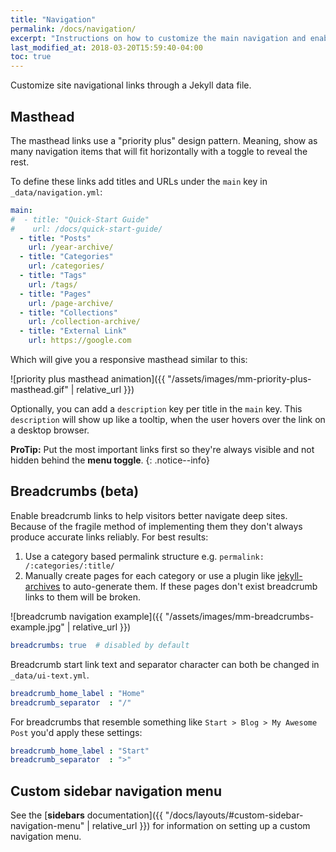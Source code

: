 ```yaml
---
title: "Navigation"
permalink: /docs/navigation/
excerpt: "Instructions on how to customize the main navigation and enabling breadcrumb links."
last_modified_at: 2018-03-20T15:59:40-04:00
toc: true
---
```


Customize site navigational links through a Jekyll data file.

## Masthead

The masthead links use a "priority plus" design pattern. Meaning, show as many navigation items that will fit horizontally with a toggle to reveal the rest.

To define these links add titles and URLs under the `main` key in `_data/navigation.yml`:

```yaml
main:
#  - title: "Quick-Start Guide"
#    url: /docs/quick-start-guide/
  - title: "Posts"
    url: /year-archive/
  - title: "Categories"
    url: /categories/
  - title: "Tags"
    url: /tags/
  - title: "Pages"
    url: /page-archive/
  - title: "Collections"
    url: /collection-archive/
  - title: "External Link"
    url: https://google.com
```

Which will give you a responsive masthead similar to this:

![priority plus masthead animation]({{ "/assets/images/mm-priority-plus-masthead.gif" | relative_url }})

Optionally, you can add a `description` key per title in the `main` key. This `description` will show up like a tooltip, when the user hovers over the link on a desktop browser.

**ProTip:** Put the most important links first so they're always visible and not hidden behind the **menu toggle**.
{: .notice--info}

## Breadcrumbs (beta)

Enable breadcrumb links to help visitors better navigate deep sites. Because of the fragile method of implementing them they don't always produce accurate links reliably. For best results:

1. Use a category based permalink structure e.g. `permalink: /:categories/:title/`
2. Manually create pages for each category or use a plugin like [jekyll-archives](https://github.com/jekyll/jekyll-archives) to auto-generate them. If these pages don't exist breadcrumb links to them will be broken.

![breadcrumb navigation example]({{ "/assets/images/mm-breadcrumbs-example.jpg" | relative_url }})

```yaml
breadcrumbs: true  # disabled by default
```

Breadcrumb start link text and separator character can both be changed in `_data/ui-text.yml`.

```yaml
breadcrumb_home_label : "Home"
breadcrumb_separator  : "/"
```

For breadcrumbs that resemble something like `Start > Blog > My Awesome Post` you'd apply these settings:

```yaml
breadcrumb_home_label : "Start"
breadcrumb_separator  : ">"
```

## Custom sidebar navigation menu

See the [**sidebars** documentation]({{ "/docs/layouts/#custom-sidebar-navigation-menu" | relative_url }}) for information on setting up a custom navigation menu.